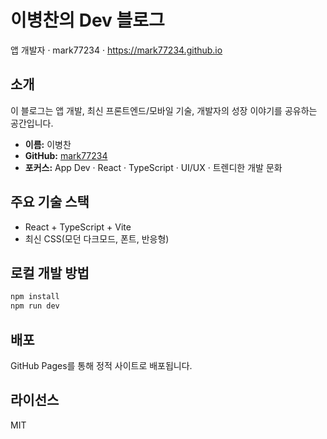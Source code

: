 # 이병찬의 Dev 블로그

앱 개발자 · mark77234 · https://mark77234.github.io

## 소개

이 블로그는 앱 개발, 최신 프론트엔드/모바일 기술, 개발자의 성장 이야기를 공유하는 공간입니다.

- **이름:** 이병찬
- **GitHub:** [mark77234](https://github.com/mark77234)
- **포커스:** App Dev · React · TypeScript · UI/UX · 트렌디한 개발 문화

## 주요 기술 스택

- React + TypeScript + Vite
- 최신 CSS(모던 다크모드, 폰트, 반응형)

## 로컬 개발 방법

```bash
npm install
npm run dev
```

## 배포

GitHub Pages를 통해 정적 사이트로 배포됩니다.

## 라이선스

MIT
